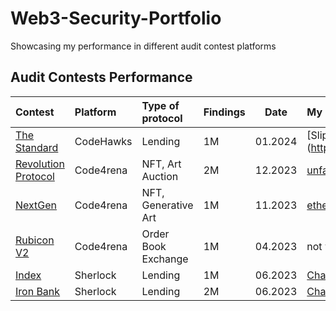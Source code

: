 # Web3-Security-Portfolio
Showcasing my performance in different audit contest platforms

## Audit Contests Performance

| Contest                                                                  | Platform  | Type of protocol              | Findings| Date | My report|Info                                                                                     |
| :----------------------------------------------------------------------- | :-------- | :---------------------------- | :------------------------- |--- |:--------------------------------------------------------------------------------------------- |-------------------------| 
| [The Standard](https://www.codehawks.com/contests/clql6lvyu0001mnje1xpqcuvl)  | CodeHawks  | Lending              | 1M  | 01.2024 | [Slippage & Deadline Check] (https://www.codehawks.com/submissions/clql6lvyu0001mnje1xpqcuvl/1222) | 
| [Revolution Protocol](https://code4rena.com/audits/2023-12-revolution-protocol#top)  | Code4rena  | NFT, Art Auction              | 2M  | 12.2023     |[unfairly affects the settleAuction function result](https://github.com/code-423n4/2023-12-revolutionprotocol-findings/issues/618) | 
| [NextGen](https://code4rena.com/audits/2023-10-nextgen#top)  | Code4rena  | NFT, Generative Art             | 1M  | 11.2023           | [ether collected by the Auction contract will not be refunded to the bidders](https://github.com/code-423n4/2023-10-nextgen-findings/issues/1653) |
| [Rubicon V2](https://code4rena.com/audits/2023-04-rubicon-v2#top)  | Code4rena  | Order Book Exchange              |1M  | 04.2023    | not yet released | 
| [Index](https://audits.sherlock.xyz/contests/81)  | Sherlock  | Lending              |1M  | 06.2023            | [Chainlink's deprecated function](https://github.com/sherlock-audit/2023-05-Index-judging/issues/234)| 
| [Iron Bank](https://audits.sherlock.xyz/contests/84)  | Sherlock  | Lending              |2M  | 06.2023            | [Chainlink's latestRoundData return stale result](https://github.com/sherlock-audit/2023-05-ironbank-judging/issues/342)| 
